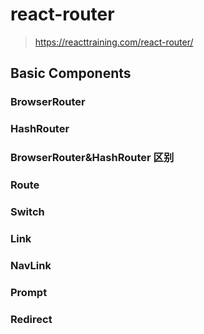 # react-router
> https://reacttraining.com/react-router/

## Basic Components

### BrowserRouter

### HashRouter

### BrowserRouter&HashRouter 区别

### Route

### Switch

### Link

### NavLink

### Prompt

### Redirect



